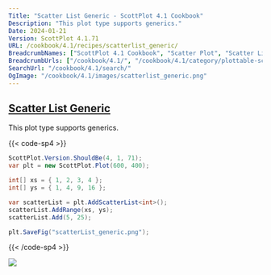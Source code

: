 ```yaml
---
Title: "Scatter List Generic - ScottPlot 4.1 Cookbook"
Description: "This plot type supports generics."
Date: 2024-01-21
Version: ScottPlot 4.1.71
URL: /cookbook/4.1/recipes/scatterlist_generic/
BreadcrumbNames: ["ScottPlot 4.1 Cookbook", "Scatter Plot", "Scatter List Generic"]
BreadcrumbUrls: ["/cookbook/4.1/", "/cookbook/4.1/category/plottable-scatter-plot", "/cookbook/4.1/recipes/scatterlist_generic/"]
SearchUrl: "/cookbook/4.1/search/"
OgImage: "/cookbook/4.1/images/scatterlist_generic.png"
---
```


<h2><a id='scatter-list-generic' href='/cookbook/4.1/recipes/scatterlist_generic/'>Scatter List Generic</a></h2>

This plot type supports generics.

{{< code-sp4 >}}

```cs
ScottPlot.Version.ShouldBe(4, 1, 71);
var plt = new ScottPlot.Plot(600, 400);

int[] xs = { 1, 2, 3, 4 };
int[] ys = { 1, 4, 9, 16 };

var scatterList = plt.AddScatterList<int>();
scatterList.AddRange(xs, ys);
scatterList.Add(5, 25);

plt.SaveFig("scatterList_generic.png");
```

{{< /code-sp4 >}}

<img src='../../images/scatterlist_generic.png' class='d-block mx-auto my-5' />


